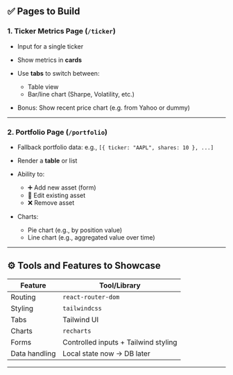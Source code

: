 ## ✅ Pages to Build

### 1. **Ticker Metrics Page (`/ticker`)**

* Input for a single ticker
* Show metrics in **cards**
* Use **tabs** to switch between:

  * Table view
  * Bar/line chart (Sharpe, Volatility, etc.)
* Bonus: Show recent price chart (e.g. from Yahoo or dummy)

---

### 2. **Portfolio Page (`/portfolio`)**

* Fallback portfolio data: e.g., `[{ ticker: "AAPL", shares: 10 }, ...]`
* Render a **table** or list
* Ability to:

  * ➕ Add new asset (form)
  * 📝 Edit existing asset
  * ❌ Remove asset
* Charts:

  * Pie chart (e.g., by position value)
  * Line chart (e.g., aggregated value over time)

---

## ⚙️ Tools and Features to Showcase

| Feature       | Tool/Library                         |
| ------------- | ------------------------------------ |
| Routing       | `react-router-dom`                   |
| Styling       | `tailwindcss`                        |
| Tabs          | Tailwind UI                          |
| Charts        | `recharts`                           |
| Forms         | Controlled inputs + Tailwind styling |
| Data handling | Local state now → DB later           |

---

